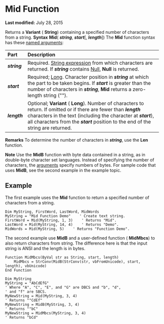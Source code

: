 
# Mid Function

 **Last modified:** July 28, 2015


Returns a  **Variant** ( **String**) containing a specified number of characters from a string.
 **Syntax**
 **Mid**( **_string_**,  **_start_**[,  **_length_**])
The  **Mid** function syntax has these [named arguments](b8bdf64f-5920-1ae9-16d0-b26d09524a30.md):


|**Part**|**Description**|
|:-----|:-----|
| **_string_**|Required.  [String expression](b8bdf64f-5920-1ae9-16d0-b26d09524a30.md) from which characters are returned. If **_string_** contains [Null](b8bdf64f-5920-1ae9-16d0-b26d09524a30.md),  **Null** is returned.|
| **_start_**|Required;  [Long](b8bdf64f-5920-1ae9-16d0-b26d09524a30.md). Character position in  **_string_** at which the part to be taken begins. If **_start_** is greater than the number of characters in **_string_**,  **Mid** returns a zero-length string ("").|
| **_length_**|Optional;  **Variant** ( **Long**). Number of characters to return. If omitted or if there are fewer than  **_length_** characters in the text (including the character at **_start_**), all characters from the  **_start_** position to the end of the string are returned.|
 **Remarks**
To determine the number of characters in  **_string_**, use the  **Len** function.

 **Note**  Use the  **MidB** function with byte data contained in a string, as in double-byte character set languages. Instead of specifying the number of characters, the [arguments](b8bdf64f-5920-1ae9-16d0-b26d09524a30.md) specify numbers of bytes. For sample code that uses **MidB**, see the second example in the example topic.


## Example

The first example uses the  **Mid** function to return a specified number of characters from a string.


```
Dim MyString, FirstWord, LastWord, MidWords
MyString = "Mid Function Demo"    ' Create text string.
FirstWord = Mid(MyString, 1, 3)    ' Returns "Mid".
LastWord = Mid(MyString, 14, 4)    ' Returns "Demo".
MidWords = Mid(MyString, 5)    ' Returns "Function Demo".

```

The second example use  **MidB** and a user-defined function ( **MidMbcs**) to also return characters from string. The difference here is that the input string is ANSI and the length is in bytes.




```
Function MidMbcs(ByVal str as String, start, length)
    MidMbcs = StrConv(MidB(StrConv(str, vbFromUnicode), start, length), vbUnicode)
End Function

Dim MyString
MyString = "AbCdEfG"
' Where "A", "C", "E", and "G" are DBCS and "b", "d", 
' and "f" are SBCS.
MyNewString = Mid(MyString, 3, 4)
' Returns ""CdEf"
MyNewString = MidB(MyString, 3, 4)
' Returns ""bC"
MyNewString = MidMbcs(MyString, 3, 4)
' Returns "bCd"


```

